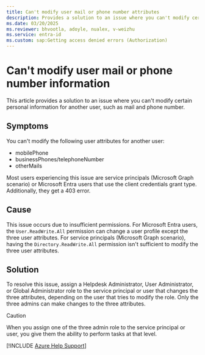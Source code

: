 ```yaml
---
title: Can't modify user mail or phone number attributes
description: Provides a solution to an issue where you can't modify certain personal information for another user.
ms.date: 03/20/2025
ms.reviewer: bhvootla, adoyle, nualex, v-weizhu
ms.service: entra-id
ms.custom: sap:Getting access denied errors (Authorization)
---
```

# Can't modify user mail or phone number information

This article provides a solution to an issue where you can't modify certain personal information for another user, such as mail and phone number.

## Symptoms

You can't modify the following user attributes for another user:

- mobilePhone
- businessPhones/telephoneNumber
- otherMails

Most users experiencing this issue are service principals (Microsoft Graph scenario) or Microsoft Entra users that use the client credentials grant type. Additionally, they get a 403 error.

## Cause

This issue occurs due to insufficient permissions. For Microsoft Entra users, the `User.ReadWrite.All` permission can change a user profile except the three user attributes. For service principals (Microsoft Graph scenario), having the `Directory.ReadWrite.All` permission isn't sufficient to modify the three user attributes.

## Solution

To resolve this issue, assign a Helpdesk Administrator, User Administrator, or Global Administrator role to the service principal or user that changes the three attributes, depending on the user that tries to modify the role. Only the three admins can make changes to the three attributes.

> [!CAUTION]
> When you assign one of the three admin role to the service principal or user, you give them the ability to perform tasks at that level.

[!INCLUDE [Azure Help Support](../../../includes/azure-help-support.md)]